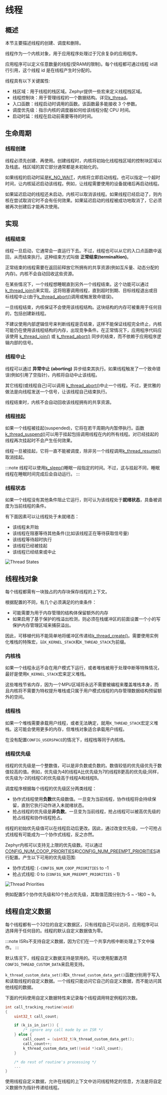 # 线程
## 概述


本节主要描述线程的创建、调度和删除。

线程作为一个内核对象，用于应用程序处理过于冗余复杂的应用程序。

应用程序可以定义任意数量的线程(受RAM的限制)。每个线程都可通过线程 id进行引用，这个线程 id 是在线程产生时分配的。


线程具有以下关键属性:

- 栈区域：用于线程的栈区域。Zephyr提供一些宏来定义线程栈区域。
- 线程控制块：用于管理线程的一个数据结构。详见[k_thread](https://docs.zephyrproject.org/latest/kernel/services/threads/index.html#c.k_thread%20%22k_thread%22)。
- 入口函数：线程启动时调用的函数。该函数最多能接收 3 个参数。
- 调度优先级：指示内核的调度器如何给该线程分配 CPU 时间。
- 启动时延：线程在启动前需要等待的时间。

## 生命周期

### 线程创建



线程必须先创建、再使用。创建线程时，内核将初始化线程栈区域的控制块区域以及栈底。栈区域的其它部分通常都是未初始化的。


如果线程的启动时延是[K_NO_WAIT](https://docs.zephyrproject.org/latest/kernel/services/timing/clocks.html#c.K_NO_WAIT%20%22K_NO_WAIT%22)，内核将立即启动线程。也可以指定一个超时时间，让内核延迟启动该线程。例如，让线程需要使用的设备就绪后再启动线程。


如果延迟启动的线程还未启动，内核可以取消该线程。如果线程已经启动了，则内核在尝试取消它时不会有任何效果。如果延迟启动的线程被成功地取消了，它必须被再次创建后才能再次使用。

## 实现

### 线程结束


线程一旦启动，它通常会一直运行下去。不过，线程也可以从它的入口点函数中返回，从而结束执行。这种结束方式叫做 **正常结束(terminaltion)**。


正常结束的线程需要在返回前释放它所拥有的共享资源(例如互斥量、动态分配的内存)。内核不会自动回收这些资源。


在某些情况下，一个线程想睡眠直到另外一个线程结束。这个功能可以通过[k_thread_join()](https://docs.zephyrproject.org/latest/kernel/services/threads/index.html#c.k_thread_join%20%22k_thread_join%22)来实现。这将阻塞调用线程，直到超时到期、目标线程退出或目标线程中止(由于[k_thread_abort()](https://docs.zephyrproject.org/latest/kernel/services/threads/index.html#c.k_thread_abort%20%22k_thread_abort%22)调用或触发致命错误)。


一旦线程结束，内核保证不会使用该线程结构。这块结构的内存可被重用于任何目的，包括创建新线程。

不建议使用内部逻辑信号来判断线程是否结束，这样不能保证线程完全终止，内核可能仍在使用该线程结构的内存，出现竞争条件。在正常情况下，应用程序代码应该使用 [k_thread_join()](https://docs.zephyrproject.org/latest/kernel/services/threads/index.html#c.k_thread_join%20%22k_thread_join%22) 或 [k_thread_abort()](https://docs.zephyrproject.org/latest/kernel/services/threads/index.html#c.k_thread_abort%20%22k_thread_abort%22) 同步的结束，而不依赖于应用程序逻辑内部的信号。

### 线程中止


线程可以通过 **异常中止 (aborting)** 异步结束其执行。如果线程触发了一个致命错误(例如引用了空指针)，内核将自动中止该线程。


其它线程(或线程自己)可以调用 [k_thread_abort()](https://docs.zephyrproject.org/latest/kernel/services/threads/index.html#c.k_thread_abort%20%22k_thread_abort%22)中止一个线程。不过，更优雅的做法是向线程发送一个信号，让该线程自己结束执行。


线程结束时，内核不会自动回收该线程拥有的共享资源。

### 线程挂起 


如果一个线程被挂起(suspended)，它将在若干周期内内暂停执行。函数[k_thread_suspend()](https://docs.zephyrproject.org/latest/kernel/services/threads/index.html#c.k_thread_suspend%20%22k_thread_suspend%22)可以用于挂起包括调用线程在内的所有线程。对已经挂起的线程再次挂起时不会产生任何效果。


线程一旦被挂起，它将一直不能被调度，除非另一个线程调用[k_thread_resume()](https://docs.zephyrproject.org/latest/kernel/services/threads/index.html#c.k_thread_resume%20%22k_thread_resume%22)取消挂起。


:::note
线程可以使用[k_sleep()](https://docs.zephyrproject.org/latest/kernel/services/threads/index.html#c.k_sleep%20%22k_sleep%22)睡眠一段指定的时间。不过，这与挂起不同，睡眠线程在睡眠时间完成后会自动运行。
:::

### 线程状态


如果一个线程没有其他条件阻止它运行，则可认为该线程处于**就绪状态**，具备被调度为当前线程的条件。


有下面因素可以让线程处于未就绪态：

- 该线程未开始
- 该线程在阻塞等待其他条件(比如该线程正在等待获取信号量)
- 该线程等待超时执行
- 该线程已经被挂起
- 该线程已经结束或中止

![Thread States](images/thread_states.svg)

## 线程栈对象


每个线程都需有一块独占的内存块保存线程的上下文。


根据配置的不同，有几个必须满足的约束条件：

- 可能需要为用于内存管理的结构体保留额外的内存
- 如果启用了基于保护的栈溢出检测，则必须在栈缓冲区的前面设置一个小的写保护内存管理区域来捕获溢出。



因此，可移植代码不能简单地将缓冲区传递给[k_thread_create()](https://docs.zephyrproject.org/latest/kernel/services/threads/index.html#c.k_thread_create%20%22k_thread_create%22)。需要使用实例化堆栈的特殊宏，以`K_KERNEL_STACK`和`K_THREAD_STACK`为前缀。

### 内核栈


如果一个线程永远不会在用户模式下运行，或者堆栈被用于处理中断等特殊情况，最好是使用`K_KERNEL_STACK`宏来定义堆栈。


这些堆栈节省内存，因为一个MPU区域将永远不需要被编程来覆盖堆栈本身，而且内核将不需要为特权提升堆栈或只属于用户模式线程的内存管理数据结构预留额外的空间。

### 线程栈


如果一个堆栈需要承载用户线程，或者无法确定，就用`K_THREAD_STACK`宏定义堆栈。这可能会使用更多的内存，但堆栈对象适合承载用户线程。

在没有配置`CONFIG_USERSPACE`的情况下，线程栈等同于内核栈。

### 线程优先级


线程的优先级是一个整数值，可以是非负数或负数的。数值较低的优先级优先于数值较高的值。例如，优先级为4的线程A比优先级为7的线程B更高的优先级;同样，优先级为-2的线程C的优先级高于线程A和线程B。


调度程序根据每个线程的优先级区分两类线程：

- 协作式线程使用**负数**优先级数值。一旦变为当前线程，协作线程将会持续保留，直到它执行动作进入未就绪状态。
- 抢占线程的优先级是**非负数**。一旦变为当前线程，抢占线程可以被高优先级的抢占线程和协作线程抢占。


线程的初始优先级值可以在线程启动后更改。因此，通过改变优先级，一个可抢占式线程有可能成为一个协作式线程，反之亦然。


Zephyr内核可以支持无上限的优先级数。可以通过[CONFIG_NUM_COOP_PRIORITIES](https://docs.zephyrproject.org/latest/kconfig.html#CONFIG_NUM_COOP_PRIORITIES%20%22CONFIG_NUM_COOP_PRIORITIES%22)和[CONFIG_NUM_PREEMPT_PRIORITIES](https://docs.zephyrproject.org/latest/kconfig.html#CONFIG_NUM_PREEMPT_PRIORITIES%20%22CONFIG_NUM_PREEMPT_PRIORITIES%22)进行配置。产生以下可用的优先级范围:

- 协作式线程: (`-CONFIG_NUM_COOP_PRIORITIES` to -1
- 抢占式线程: 0 to (`CONFIG_NUM_PREEMPT_PRIORITIES` - 1)

![Thread Priorities](images/priorities.svg)


例如配置5个协作优先级和10个抢占优先级，其取值范围分别为-5 ~ -1和0 ~ 9。



## 线程自定义数据


每个线程都有一个32位的自定义数据区，只有线程自己可以访问，应用程序可以选择用于任何目的。线程的默认自定义数据值为零。

:::note
ISRs不支持自定义数据，因为它们在一个共享内核中断处理上下文中操作。
:::


默认情况下，线程自定义数据支持是禁用的。可以使用配置选项`CONFIG_THREAD_CUSTOM_DATA`来启用支持。


`k_thread_custom_data_set()`和`k_thread_custom_data_get()`函数分别用于写入和读取线程的自定义数据。一个线程只能访问它自己的自定义数据，而不能访问其他线程的数据。


下面的代码使用自定义数据特性来记录每个线程调用特定例程的次数。

```c
int call_tracking_routine(void)
{
    uint32_t call_count;

    if (k_is_in_isr()) {
        /* ignore any call made by an ISR */
    } else {
        call_count = (uint32_t)k_thread_custom_data_get();
        call_count++;
        k_thread_custom_data_set((void *)call_count);
    }

    /* do rest of routine's processing */
    ...
}
```


使用线程自定义数据，允许在线程的上下文中访问线程特定的信息，方法是将自定义数据作为指针传递给线程。